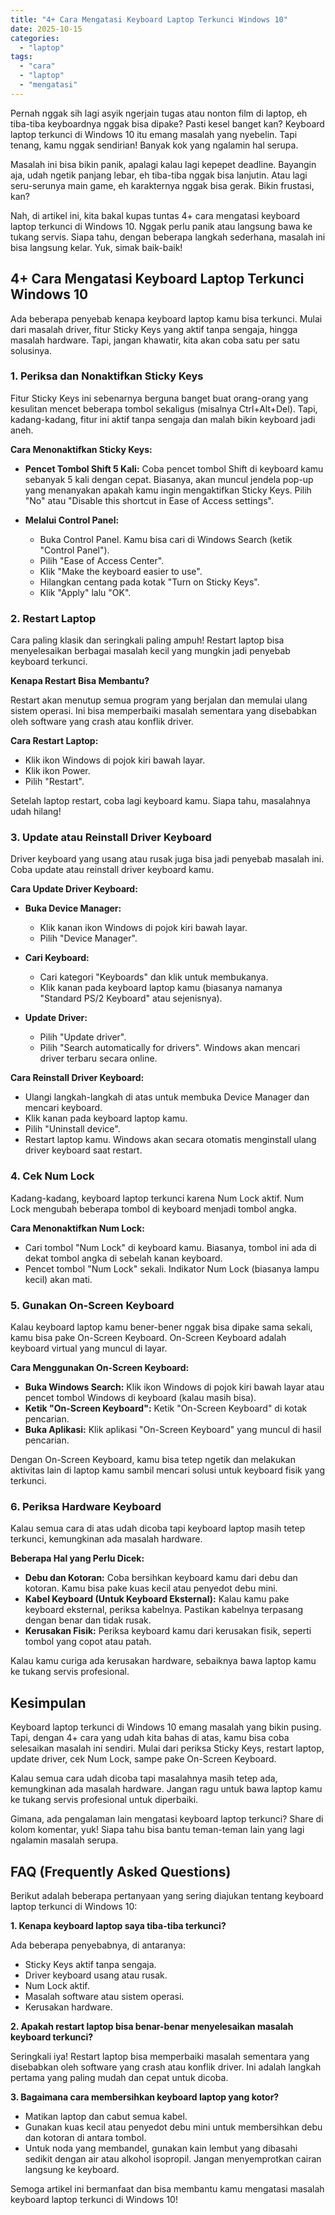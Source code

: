 ```yaml
---
title: "4+ Cara Mengatasi Keyboard Laptop Terkunci Windows 10"
date: 2025-10-15
categories: 
  - "laptop"
tags: 
  - "cara"
  - "laptop"
  - "mengatasi"
---
```


Pernah nggak sih lagi asyik ngerjain tugas atau nonton film di laptop, eh tiba-tiba keyboardnya nggak bisa dipake? Pasti kesel banget kan? Keyboard laptop terkunci di Windows 10 itu emang masalah yang nyebelin. Tapi tenang, kamu nggak sendirian! Banyak kok yang ngalamin hal serupa.

Masalah ini bisa bikin panik, apalagi kalau lagi kepepet deadline. Bayangin aja, udah ngetik panjang lebar, eh tiba-tiba nggak bisa lanjutin. Atau lagi seru-serunya main game, eh karakternya nggak bisa gerak. Bikin frustasi, kan?

Nah, di artikel ini, kita bakal kupas tuntas 4+ cara mengatasi keyboard laptop terkunci di Windows 10. Nggak perlu panik atau langsung bawa ke tukang servis. Siapa tahu, dengan beberapa langkah sederhana, masalah ini bisa langsung kelar. Yuk, simak baik-baik!

## 4+ Cara Mengatasi Keyboard Laptop Terkunci Windows 10

Ada beberapa penyebab kenapa keyboard laptop kamu bisa terkunci. Mulai dari masalah driver, fitur Sticky Keys yang aktif tanpa sengaja, hingga masalah hardware. Tapi, jangan khawatir, kita akan coba satu per satu solusinya.

### 1\. Periksa dan Nonaktifkan Sticky Keys

Fitur Sticky Keys ini sebenarnya berguna banget buat orang-orang yang kesulitan mencet beberapa tombol sekaligus (misalnya Ctrl+Alt+Del). Tapi, kadang-kadang, fitur ini aktif tanpa sengaja dan malah bikin keyboard jadi aneh.

**Cara Menonaktifkan Sticky Keys:**

- **Pencet Tombol Shift 5 Kali:** Coba pencet tombol Shift di keyboard kamu sebanyak 5 kali dengan cepat. Biasanya, akan muncul jendela pop-up yang menanyakan apakah kamu ingin mengaktifkan Sticky Keys. Pilih "No" atau "Disable this shortcut in Ease of Access settings".
    
- **Melalui Control Panel:**
    
    - Buka Control Panel. Kamu bisa cari di Windows Search (ketik "Control Panel").
    - Pilih "Ease of Access Center".
    - Klik "Make the keyboard easier to use".
    - Hilangkan centang pada kotak "Turn on Sticky Keys".
    - Klik "Apply" lalu "OK".

### 2\. Restart Laptop

Cara paling klasik dan seringkali paling ampuh! Restart laptop bisa menyelesaikan berbagai masalah kecil yang mungkin jadi penyebab keyboard terkunci.

**Kenapa Restart Bisa Membantu?**

Restart akan menutup semua program yang berjalan dan memulai ulang sistem operasi. Ini bisa memperbaiki masalah sementara yang disebabkan oleh software yang crash atau konflik driver.

**Cara Restart Laptop:**

- Klik ikon Windows di pojok kiri bawah layar.
- Klik ikon Power.
- Pilih "Restart".

Setelah laptop restart, coba lagi keyboard kamu. Siapa tahu, masalahnya udah hilang!

### 3\. Update atau Reinstall Driver Keyboard

Driver keyboard yang usang atau rusak juga bisa jadi penyebab masalah ini. Coba update atau reinstall driver keyboard kamu.

**Cara Update Driver Keyboard:**

- **Buka Device Manager:**
    
    - Klik kanan ikon Windows di pojok kiri bawah layar.
    - Pilih "Device Manager".
- **Cari Keyboard:**
    
    - Cari kategori "Keyboards" dan klik untuk membukanya.
    - Klik kanan pada keyboard laptop kamu (biasanya namanya "Standard PS/2 Keyboard" atau sejenisnya).
- **Update Driver:**
    
    - Pilih "Update driver".
    - Pilih "Search automatically for drivers". Windows akan mencari driver terbaru secara online.

**Cara Reinstall Driver Keyboard:**

- Ulangi langkah-langkah di atas untuk membuka Device Manager dan mencari keyboard.
- Klik kanan pada keyboard laptop kamu.
- Pilih "Uninstall device".
- Restart laptop kamu. Windows akan secara otomatis menginstall ulang driver keyboard saat restart.

### 4\. Cek Num Lock

Kadang-kadang, keyboard laptop terkunci karena Num Lock aktif. Num Lock mengubah beberapa tombol di keyboard menjadi tombol angka.

**Cara Menonaktifkan Num Lock:**

- Cari tombol "Num Lock" di keyboard kamu. Biasanya, tombol ini ada di dekat tombol angka di sebelah kanan keyboard.
- Pencet tombol "Num Lock" sekali. Indikator Num Lock (biasanya lampu kecil) akan mati.

### 5\. Gunakan On-Screen Keyboard

Kalau keyboard laptop kamu bener-bener nggak bisa dipake sama sekali, kamu bisa pake On-Screen Keyboard. On-Screen Keyboard adalah keyboard virtual yang muncul di layar.

**Cara Menggunakan On-Screen Keyboard:**

- **Buka Windows Search:** Klik ikon Windows di pojok kiri bawah layar atau pencet tombol Windows di keyboard (kalau masih bisa).
- **Ketik "On-Screen Keyboard":** Ketik "On-Screen Keyboard" di kotak pencarian.
- **Buka Aplikasi:** Klik aplikasi "On-Screen Keyboard" yang muncul di hasil pencarian.

Dengan On-Screen Keyboard, kamu bisa tetep ngetik dan melakukan aktivitas lain di laptop kamu sambil mencari solusi untuk keyboard fisik yang terkunci.

### 6\. Periksa Hardware Keyboard

Kalau semua cara di atas udah dicoba tapi keyboard laptop masih tetep terkunci, kemungkinan ada masalah hardware.

**Beberapa Hal yang Perlu Dicek:**

- **Debu dan Kotoran:** Coba bersihkan keyboard kamu dari debu dan kotoran. Kamu bisa pake kuas kecil atau penyedot debu mini.
- **Kabel Keyboard (Untuk Keyboard Eksternal):** Kalau kamu pake keyboard eksternal, periksa kabelnya. Pastikan kabelnya terpasang dengan benar dan tidak rusak.
- **Kerusakan Fisik:** Periksa keyboard kamu dari kerusakan fisik, seperti tombol yang copot atau patah.

Kalau kamu curiga ada kerusakan hardware, sebaiknya bawa laptop kamu ke tukang servis profesional.

## Kesimpulan

Keyboard laptop terkunci di Windows 10 emang masalah yang bikin pusing. Tapi, dengan 4+ cara yang udah kita bahas di atas, kamu bisa coba selesaikan masalah ini sendiri. Mulai dari periksa Sticky Keys, restart laptop, update driver, cek Num Lock, sampe pake On-Screen Keyboard.

Kalau semua cara udah dicoba tapi masalahnya masih tetep ada, kemungkinan ada masalah hardware. Jangan ragu untuk bawa laptop kamu ke tukang servis profesional untuk diperbaiki.

Gimana, ada pengalaman lain mengatasi keyboard laptop terkunci? Share di kolom komentar, yuk! Siapa tahu bisa bantu teman-teman lain yang lagi ngalamin masalah serupa.

## FAQ (Frequently Asked Questions)

Berikut adalah beberapa pertanyaan yang sering diajukan tentang keyboard laptop terkunci di Windows 10:

**1\. Kenapa keyboard laptop saya tiba-tiba terkunci?**

Ada beberapa penyebabnya, di antaranya:

- Sticky Keys aktif tanpa sengaja.
- Driver keyboard usang atau rusak.
- Num Lock aktif.
- Masalah software atau sistem operasi.
- Kerusakan hardware.

**2\. Apakah restart laptop bisa benar-benar menyelesaikan masalah keyboard terkunci?**

Seringkali iya! Restart laptop bisa memperbaiki masalah sementara yang disebabkan oleh software yang crash atau konflik driver. Ini adalah langkah pertama yang paling mudah dan cepat untuk dicoba.

**3\. Bagaimana cara membersihkan keyboard laptop yang kotor?**

- Matikan laptop dan cabut semua kabel.
- Gunakan kuas kecil atau penyedot debu mini untuk membersihkan debu dan kotoran di antara tombol.
- Untuk noda yang membandel, gunakan kain lembut yang dibasahi sedikit dengan air atau alkohol isopropil. Jangan menyemprotkan cairan langsung ke keyboard.

Semoga artikel ini bermanfaat dan bisa membantu kamu mengatasi masalah keyboard laptop terkunci di Windows 10!
